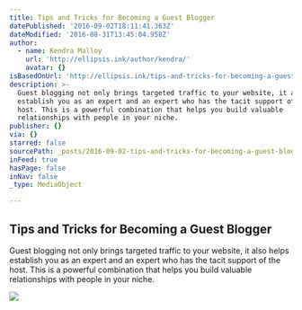 ```yaml
---
title: Tips and Tricks for Becoming a Guest Blogger
datePublished: '2016-09-02T18:11:41.363Z'
dateModified: '2016-08-31T13:45:04.958Z'
author:
  - name: Kendra Malloy
    url: 'http://ellipsis.ink/author/kendra/'
    avatar: {}
isBasedOnUrl: 'http://ellipsis.ink/tips-and-tricks-for-becoming-a-guest-blogger/'
description: >-
  Guest blogging not only brings targeted traffic to your website, it also helps
  establish you as an expert and an expert who has the tacit support of the
  host. This is a powerful combination that helps you build valuable
  relationships with people in your niche.
publisher: {}
via: {}
starred: false
sourcePath: _posts/2016-09-02-tips-and-tricks-for-becoming-a-guest-blogger.md
inFeed: true
hasPage: false
inNav: false
_type: MediaObject

---
```

<article style=""><h1>Tips and Tricks for Becoming a Guest Blogger</h1><p>Guest blogging not only brings targeted traffic to your website, it also helps establish you as an expert and an expert who has the tacit support of the host. This is a powerful combination that helps you build valuable relationships with people in your niche.</p><img src="http://ellipsis.ink/wp-content/uploads/2015/12/Screen-Shot-2015-12-17-at-5.47.51-PM.png" /></article>